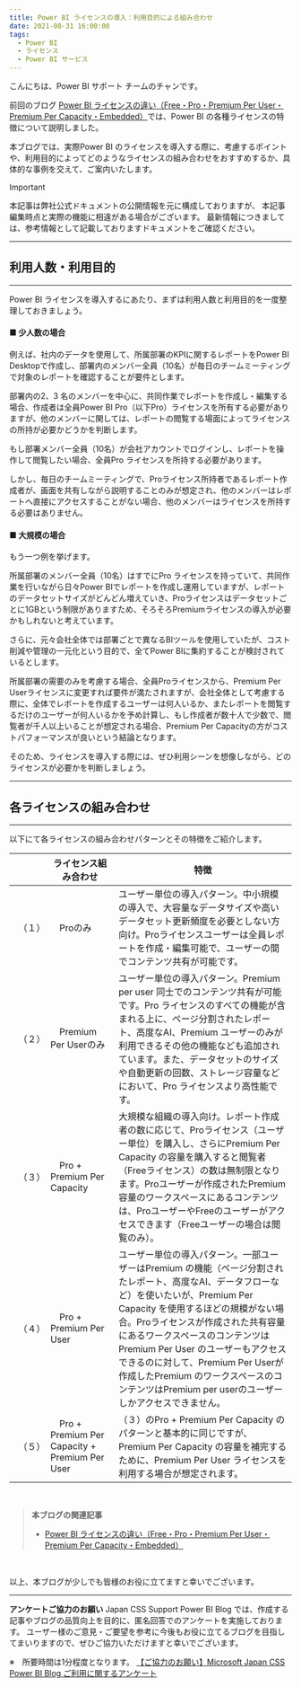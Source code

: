 ```yaml
---
title: Power BI ライセンスの導入：利用目的による組み合わせ
date: 2021-08-31 16:00:00
tags:
  - Power BI
  - ライセンス
  - Power BI サービス
---
```


こんにちは、Power BI サポート チームのチャンです。

前回のブログ [Power BI ライセンスの違い（Free・Pro・Premium Per User・Premium Per Capacity・Embedded）](https://jpbap-sqlbi.github.io/blog/powerbi/pbi_license/)では、Power BI の各種ライセンスの特徴について説明しました。

本ブログでは、実際Power BI のライセンスを導入する際に、考慮するポイントや、利用目的によってどのようなライセンスの組み合わせをおすすめするか、具体的な事例を交えて、ご案内いたします。

<!-- more -->

> [!IMPORTANT]
> 本記事は弊社公式ドキュメントの公開情報を元に構成しておりますが、
> 本記事編集時点と実際の機能に相違がある場合がございます。
> 最新情報につきましては、参考情報として記載しておりますドキュメントをご確認ください。

---
## 利用人数・利用目的
---

Power BI ライセンスを導入するにあたり、まずは利用人数と利用目的を一度整理しておきましょう。

#### ■ 少人数の場合

例えば、社内のデータを使用して、所属部署のKPIに関するレポートをPower BI Desktopで作成し、部署内のメンバー全員（10名）が毎日のチームミーティングで対象のレポートを確認することが要件とします。

部署内の2、3 名のメンバーを中心に、共同作業でレポートを作成し・編集する場合、作成者は全員Power BI Pro（以下Pro）ライセンスを所有する必要がありますが、他のメンバーに関しては、レポートの閲覧する場面によってライセンスの所持が必要かどうかを判断します。

もし部署メンバー全員（10名）が会社アカウントでログインし、レポートを操作して閲覧したい場合、全員Pro ライセンスを所持する必要があります。

しかし、毎日のチームミーティングで、Proライセンス所持者であるレポート作成者が、画面を共有しながら説明することのみが想定され、他のメンバーはレポートへ直接にアクセスすることがない場合、他のメンバーはライセンスを所持する必要はありません。

#### ■ 大規模の場合

もう一つ例を挙げます。

所属部署のメンバー全員（10名）はすでにPro ライセンスを持っていて、共同作業を行いながら日々Power BIでレポートを作成し運用していますが、レポートのデータセットサイズがどんどん増えていき、Proライセンスはデータセットごとに1GBという制限がありますため、そろそろPremiumライセンスの導入が必要かもしれないと考えています。

さらに、元々会社全体では部署ごとで異なるBIツールを使用していたが、コスト削減や管理の一元化という目的で、全てPower BIに集約することが検討されているとします。

所属部署の需要のみを考慮する場合、全員Proライセンスから、Premium Per Userライセンスに変更すれば要件が満たされますが、会社全体として考慮する際に、全体でレポートを作成するユーザーは何人いるか、またレポートを閲覧するだけのユーザーが何人いるかを予め計算し、もし作成者が数十人で少数で、閲覧者が千人以上いることが想定される場合、Premium Per Capacityの方がコストパフォーマンスが良いという結論となります。

そのため、ライセンスを導入する際には、ぜひ利用シーンを想像しながら、どのライセンスが必要かを判断しましょう。

---
## 各ライセンスの組み合わせ
---

以下にて各ライセンスの組み合わせパターンとその特徴をご紹介します。

|  | **ライセンス組み合わせ** | **特徴** |
| ------------ | ------------ | ------------ |
| 　（１）　 | 　Proのみ　 | ユーザー単位の導入パターン。中小規模の導入で、大容量なデータサイズや高いデータセット更新頻度を必要としない方向け。Proライセンスユーザーは全員レポートを作成・編集可能で、ユーザーの間でコンテンツ共有が可能です。 |
| 　（２）　 | 　Premium Per Userのみ　 | ユーザー単位の導入パターン。Premium per user 同士でのコンテンツ共有が可能です。Pro ライセンスのすべての機能が含まれる上に、ページ分割されたレポート、高度なAI、Premium ユーザーのみが利用できるその他の機能なども追加されています。また、データセットのサイズや自動更新の回数、ストレージ容量などにおいて、Pro ライセンスより高性能です。 |
| 　（３）　 | 　Pro + Premium Per Capacity　 | 大規模な組織の導入向け。レポート作成者の数に応じて、Proライセンス（ユーザー単位）を購入し、さらにPremium Per Capacity の容量を購入すると閲覧者（Freeライセンス）の数は無制限となります。Proユーザーが作成されたPremium 容量のワークスペースにあるコンテンツは、ProユーザーやFreeのユーザーがアクセスできます（Freeユーザーの場合は閲覧のみ）。 |
| 　（４）　 | 　Pro + Premium Per User　 | ユーザー単位の導入パターン。一部ユーザーはPremium の機能（ページ分割されたレポート、高度なAI、データフローなど）を使いたいが、Premium Per Capacity を使用するほどの規模がない場合。Proライセンスが作成された共有容量にあるワークスペースのコンテンツはPremium Per User のユーザーもアクセスできるのに対して、Premium Per Userが作成したPremium のワークスペースのコンテンツはPremium per userのユーザーしかアクセスできません。 |
| 　（５）　 | 　Pro + Premium Per Capacity + Premium Per User　 | （３）のPro + Premium Per Capacity のパターンと基本的に同じですが、Premium Per Capacity の容量を補完するために、Premium Per User ライセンスを利用する場合が想定されます。 |

</br>

> **本ブログの関連記事**
> - [Power BI ライセンスの違い（Free・Pro・Premium Per User・Premium Per Capacity・Embedded）](../pbi_license/)

</br>

以上、本ブログが少しでも皆様のお役に立てますと幸いでございます。

---

**アンケートご協力のお願い**
Japan CSS Support Power BI Blog では、作成する記事やブログの品質向上を目的に、匿名回答でのアンケートを実施しております。
ユーザー様のご意見・ご要望を参考に今後もお役に立てるブログを目指してまいりますので、ぜひご協力いただけますと幸いでございます。 

※　所要時間は1分程度となります。
[【ご協力のお願い】Microsoft Japan CSS Power BI Blog ご利用に関するアンケート](https://jpbap-sqlbi.github.io/blog/powerbi/pbi_blogsurvey2022/)


